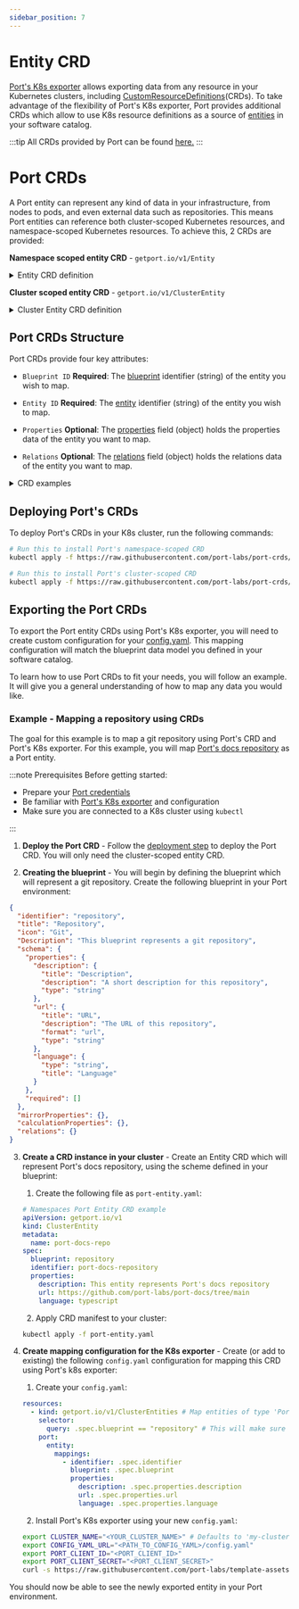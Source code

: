 ```yaml
---
sidebar_position: 7
---
```


# Entity CRD

[Port's K8s exporter](./kubernetes.md) allows exporting data from any resource in your Kubernetes clusters, including [CustomResourceDefinitions](port-crd.md)(CRDs).
To take advantage of the flexibility of Port's K8s exporter, Port provides additional CRDs which allow to use K8s resource definitions as a source of [entities](../../sync-data-to-catalog/sync-data-to-catalog.md#creating-entities) in your software catalog.

:::tip
All CRDs provided by Port can be found [here.](https://github.com/port-labs/port-crds)
:::

# Port CRDs

A Port entity can represent any kind of data in your infrastructure, from nodes to pods, and even external data such as repositories. This means Port entities can reference both cluster-scoped Kubernetes resources, and namespace-scoped Kubernetes resources. To achieve this, 2 CRDs are provided:

<!-- TODO: Change to git URLS -->

**Namespace scoped entity CRD** - `getport.io/v1/Entity`

<details>
  <summary>Entity CRD definition</summary>

```
apiVersion: apiextensions.k8s.io/v1
kind: CustomResourceDefinition
metadata:
  name: entities.getport.io
spec:
  group: getport.io
  versions:
  - name: v1
    served: true
    storage: true
    additionalPrinterColumns:
      - name: Blueprint ID
        type: string
        jsonPath: .spec.blueprint
      - name: Entity ID
        type: string
        jsonPath: .spec.identifier
      - name: Properties
        type: string
        jsonPath: .spec.properties
      - name: Relations
        type: string
        jsonPath: .spec.relations
    schema:
      openAPIV3Schema:
        type: object
        properties:
          spec:
            type: object
            properties:
              blueprint:
                type: string
              identifier:
                type: string
              properties:
                type: object
                x-kubernetes-preserve-unknown-fields: true
              relations:
                type: object
                x-kubernetes-preserve-unknown-fields: true
            required:
              - blueprint
              - identifier
  scope: Namespaced
  names:
    plural: entities
    singular: entity
    kind: Entity
    shortNames:
    - ent
```

</details>

**Cluster scoped entity CRD** - `getport.io/v1/ClusterEntity`

<details>
  <summary>Cluster Entity CRD definition</summary>

```
apiVersion: apiextensions.k8s.io/v1
kind: CustomResourceDefinition
metadata:
  name: clusterentities.getport.io
spec:
  group: getport.io
  versions:
  - name: v1
    served: true
    storage: true
    additionalPrinterColumns:
      - name: Blueprint ID
        type: string
        jsonPath: .spec.blueprint
      - name: Entity ID
        type: string
        jsonPath: .spec.identifier
      - name: Properties
        type: string
        jsonPath: .spec.properties
      - name: Relations
        type: string
        jsonPath: .spec.relations
    schema:
      openAPIV3Schema:
        type: object
        properties:
          spec:
            type: object
            properties:
              blueprint:
                type: string
              identifier:
                type: string
              properties:
                type: object
                x-kubernetes-preserve-unknown-fields: true
              relations:
                type: object
                x-kubernetes-preserve-unknown-fields: true
            required:
              - blueprint
              - identifier
  scope: Cluster
  names:
    plural: clusterentities
    singular: clusterentity
    kind: ClusterEntity
    shortNames:
    - cent
```

</details>

## Port CRDs Structure

Port CRDs provide four key attributes:

- `Blueprint ID` **Required**: The [blueprint](../../define-your-data-model/setup-blueprint/setup-blueprint.md#what-is-a-blueprint) identifier (string) of the entity you wish to map.

- `Entity ID` **Required**: The [entity](../../sync-data-to-catalog/sync-data-to-catalog.md#creating-entities) identifier (string) of the entity you wish to map.

- `Properties` **Optional**: The [properties](../../define-your-data-model/setup-blueprint/properties/properties.md) field (object) holds the properties data of the entity you want to map.

- `Relations` **Optional**: The [relations](../../define-your-data-model/relate-blueprints/relate-blueprints.md) field (object) holds the relations data of the entity you want to map.

<details>
  <summary>CRD examples</summary>

```yaml showLineNumbers
# Namespaced Port Entity CRD example
apiVersion: getport.io/v1
kind: Entity
metadata:
  name: example-entity-resource
  namespace: example-namespace
spec:
  blueprint: blueprint-identifier
  identifier: entity-identifier
  properties:
    myStringProp: string
    myArrayProp:
      - string_1
      - string_2
      - string_3
    myUrlProp: https://test-url.com
  relations:
    singleRelation: relation-target-id
    multipleRelations:
      - relation-target-id-1
      - relation-target-id-2

# Namespaced Port Cluster Entity CRD example
apiVersion: getport.io/v1
kind: ClusterEntity
metadata:
  name: example-cluster-entity-resource
spec:
  blueprint: blueprint-identifier
  identifier: entity-identifier
  properties:
    myStringProp: string
    myArrayProp:
      - string_1
      - string_2
      - string_3
    myUrlProp: https://test-url.com
  relations:
    singleRelation: relation-target-id
    multipleRelations:
      - relation-target-id-1
      - relation-target-id-2
```

</details>

## Deploying Port's CRDs

To deploy Port's CRDs in your K8s cluster, run the following commands:

```bash showLineNumbers
# Run this to install Port's namespace-scoped CRD
kubectl apply -f https://raw.githubusercontent.com/port-labs/port-crds/main/port-entity-crd-namespace.yaml

# Run this to install Port's cluster-scoped CRD
kubectl apply -f https://raw.githubusercontent.com/port-labs/port-crds/main/port-entity-crd-cluster.yaml
```

## Exporting the Port CRDs

To export the Port entity CRDs using Port's K8s exporter, you will need to create custom configuration for your [config.yaml](./kubernetes.md#exporter-configyml-file). This mapping configuration will match the blueprint data model you defined in your software catalog.

To learn how to use Port CRDs to fit your needs, you will follow an example. It will give you a general understanding of how to map any data you would like.

### Example - Mapping a repository using CRDs

The goal for this example is to map a git repository using Port's CRD and Port's K8s exporter. For this example, you will map [Port's docs repository](https://github.com/port-labs/port-docs) as a Port entity.

:::note Prerequisites
Before getting started:

- Prepare your [Port credentials](../../../build-your-software-catalog/sync-data-to-catalog/api/api.md#find-your-port-credentials)
- Be familiar with [Port's K8s exporter](./kubernetes.md) and configuration
- Make sure you are connected to a K8s cluster using `kubectl`

:::

1. **Deploy the Port CRD** - Follow the [deployment step](./port-crd.md#deploying-ports-crds) to deploy the Port CRD. You will only need the cluster-scoped entity CRD.

2. **Creating the blueprint** - You will begin by defining the blueprint which will represent a git repository.
   Create the following blueprint in your Port environment:

```json showLineNumbers
{
  "identifier": "repository",
  "title": "Repository",
  "icon": "Git",
  "Description": "This blueprint represents a git repository",
  "schema": {
    "properties": {
      "description": {
        "title": "Description",
        "description": "A short description for this repository",
        "type": "string"
      },
      "url": {
        "title": "URL",
        "description": "The URL of this repository",
        "format": "url",
        "type": "string"
      },
      "language": {
        "type": "string",
        "title": "Language"
      }
    },
    "required": []
  },
  "mirrorProperties": {},
  "calculationProperties": {},
  "relations": {}
}
```

3. **Create a CRD instance in your cluster** - Create an Entity CRD which will represent Port's docs repository, using the scheme defined in your blueprint:

   1. Create the following file as `port-entity.yaml`:

   ```yaml showLineNumbers
   # Namespaces Port Entity CRD example
   apiVersion: getport.io/v1
   kind: ClusterEntity
   metadata:
     name: port-docs-repo
   spec:
     blueprint: repository
     identifier: port-docs-repository
     properties:
       description: This entity represents Port's docs repository
       url: https://github.com/port-labs/port-docs/tree/main
       language: typescript
   ```

   2. Apply CRD manifest to your cluster:

   ```bash showLineNumbers
   kubectl apply -f port-entity.yaml
   ```

4. **Create mapping configuration for the K8s exporter** - Create (or add to existing) the following `config.yaml` configuration for mapping this CRD using Port's k8s exporter:

   1. Create your `config.yaml`:

   ```yaml showLineNumbers
   resources:
     - kind: getport.io/v1/ClusterEntities # Map entities of type 'Port Cluster Entities'
       selector:
         query: .spec.blueprint == "repository" # This will make sure to only query ClusterEntites were .spec.blueprint == 'repository'
       port:
         entity:
           mappings:
             - identifier: .spec.identifier
               blueprint: .spec.blueprint
               properties:
                 description: .spec.properties.description
                 url: .spec.properties.url
                 language: .spec.properties.language
   ```

   2. Install Port's K8s exporter using your new `config.yaml`:

   ```bash showLineNumbers
   export CLUSTER_NAME="<YOUR_CLUSTER_NAME>" # Defaults to 'my-cluster'
   export CONFIG_YAML_URL="<PATH_TO_CONFIG_YAML>/config.yaml"
   export PORT_CLIENT_ID="<PORT_CLIENT_ID>"
   export PORT_CLIENT_SECRET="<PORT_CLIENT_SECRET>"
   curl -s https://raw.githubusercontent.com/port-labs/template-assets/main/kubernetes/install.sh | bash
   ```

You should now be able to see the newly exported entity in your Port environment.
